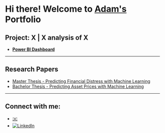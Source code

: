 # Hi there! Welcome to [Adam's](https://www.linkedin.com/in/adam-eklund-4737a8163/) Portfolio

## Project: X | X analysis of X

- **[Power BI Dashboard](https://github.com/EklundAdam/Portfolio)**

---

## Research Papers

- [Master Thesis - Predicting Financial Distress with Machine Learning](https://github.com/Eklundadam/Portfolio.github.io/blob/main//Master%20Thesis%20-%20Predicting%20Financial%20Distress.pdf)
- [Bachelor Thesis - Predicting Asset Prices with Machine Learning](https://github.com/Eklundadam/Portfolio.github.io/blob/main/Bachelor%20Thesis%20-%20Predicting%20Asset%20Prices.pdf)

---

## Connect with me:
<ul>
   <li><a href="mailto:Adameklund518@gmail.com">✉️</a></li>
   <li><a href="https://www.linkedin.com/in/adam-eklund-4737a8163/"><img src="https://img.shields.io/badge/-LinkedIn-blue?style=flat-square&logo=linkedin&logoColor=white" alt="LinkedIn"></a></li>
</ul>

 
